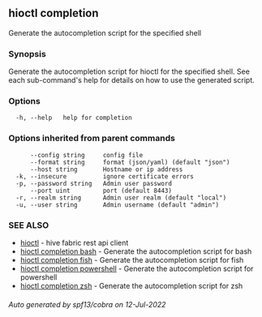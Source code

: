 ## hioctl completion

Generate the autocompletion script for the specified shell

### Synopsis

Generate the autocompletion script for hioctl for the specified shell.
See each sub-command's help for details on how to use the generated script.


### Options

```
  -h, --help   help for completion
```

### Options inherited from parent commands

```
      --config string     config file
      --format string     format (json/yaml) (default "json")
      --host string       Hostname or ip address
  -k, --insecure          ignore certificate errors
  -p, --password string   Admin user password
      --port uint         port (default 8443)
  -r, --realm string      Admin user realm (default "local")
  -u, --user string       Admin username (default "admin")
```

### SEE ALSO

* [hioctl](hioctl.md)	 - hive fabric rest api client
* [hioctl completion bash](hioctl_completion_bash.md)	 - Generate the autocompletion script for bash
* [hioctl completion fish](hioctl_completion_fish.md)	 - Generate the autocompletion script for fish
* [hioctl completion powershell](hioctl_completion_powershell.md)	 - Generate the autocompletion script for powershell
* [hioctl completion zsh](hioctl_completion_zsh.md)	 - Generate the autocompletion script for zsh

###### Auto generated by spf13/cobra on 12-Jul-2022

